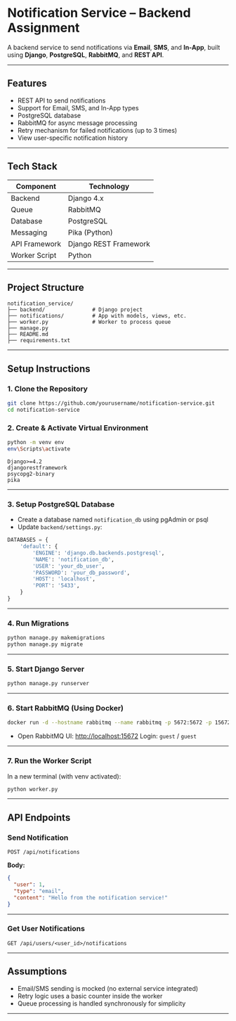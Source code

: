 #  Notification Service – Backend Assignment

A backend service to send notifications via **Email**, **SMS**, and **In-App**, built using **Django**, **PostgreSQL**, **RabbitMQ**, and **REST API**.

---

##  Features

*  REST API to send notifications
*  Support for Email, SMS, and In-App types
*  PostgreSQL database
*  RabbitMQ for async message processing
*  Retry mechanism for failed notifications (up to 3 times)
*  View user-specific notification history

---

##  Tech Stack

| Component     | Technology            |
| ------------- | --------------------- |
| Backend       | Django 4.x            |
| Queue         | RabbitMQ              |
| Database      | PostgreSQL            |
| Messaging     | Pika (Python)         |
| API Framework | Django REST Framework |
| Worker Script | Python                |

---

##  Project Structure

```
notification_service/
├── backend/               # Django project
├── notifications/         # App with models, views, etc.
├── worker.py              # Worker to process queue
├── manage.py
├── README.md
├── requirements.txt
```

---

##  Setup Instructions

### 1. Clone the Repository

```bash
git clone https://github.com/yourusername/notification-service.git
cd notification-service
```

### 2. Create & Activate Virtual Environment

```bash
python -m venv env
env\Scripts\activate
```

```
Django>=4.2
djangorestframework
psycopg2-binary
pika
```

---

### 3. Setup PostgreSQL Database

* Create a database named `notification_db` using pgAdmin or psql
* Update `backend/settings.py`:

```python
DATABASES = {
    'default': {
        'ENGINE': 'django.db.backends.postgresql',
        'NAME': 'notification_db',
        'USER': 'your_db_user',
        'PASSWORD': 'your_db_password',
        'HOST': 'localhost',
        'PORT': '5433',
    }
}
```

---

### 4. Run Migrations

```bash
python manage.py makemigrations
python manage.py migrate
```

---

### 5. Start Django Server

```bash
python manage.py runserver
```

---

### 6. Start RabbitMQ (Using Docker)

```bash
docker run -d --hostname rabbitmq --name rabbitmq -p 5672:5672 -p 15672:15672 rabbitmq:3-management
```

* Open RabbitMQ UI: [http://localhost:15672](http://localhost:15672)
  Login: `guest` / `guest`

---

### 7. Run the Worker Script

In a new terminal (with venv activated):

```bash
python worker.py
```

---

##  API Endpoints

###  Send Notification

```
POST /api/notifications
```

**Body:**

```json
{
  "user": 1,
  "type": "email",
  "content": "Hello from the notification service!"
}
```

---

###  Get User Notifications

```
GET /api/users/<user_id>/notifications
```

---

##  Assumptions

* Email/SMS sending is mocked (no external service integrated)
* Retry logic uses a basic counter inside the worker
* Queue processing is handled synchronously for simplicity

---
